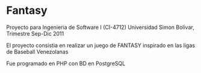 Fantasy===================Proyecto para  Ingenieria de Software I (CI-4712) Universidad Simon Bolivar, Trimestre Sep-Dic 2011El proyecto consistia en realizar un juego de FANTASY inspirado en las ligas de Baseball VenezolanasFue programado en PHP con BD en PostgreSQL